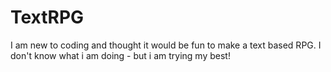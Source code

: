 # TextRPG
I am new to coding and thought it would be fun to make a text based RPG. I don't know what i am doing - but i am trying my best!
